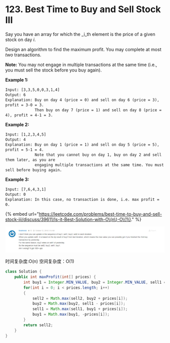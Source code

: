 # 123. Best Time to Buy and Sell Stock III



Say you have an array for which the _i_th element is the price of a given stock on day _i_.

Design an algorithm to find the maximum profit. You may complete at most _two_ transactions.

**Note:** You may not engage in multiple transactions at the same time \(i.e., you must sell the stock before you buy again\).

**Example 1:**

```text
Input: [3,3,5,0,0,3,1,4]
Output: 6
Explanation: Buy on day 4 (price = 0) and sell on day 6 (price = 3), profit = 3-0 = 3.
             Then buy on day 7 (price = 1) and sell on day 8 (price = 4), profit = 4-1 = 3.
```

**Example 2:**

```text
Input: [1,2,3,4,5]
Output: 4
Explanation: Buy on day 1 (price = 1) and sell on day 5 (price = 5), profit = 5-1 = 4.
             Note that you cannot buy on day 1, buy on day 2 and sell them later, as you are
             engaging multiple transactions at the same time. You must sell before buying again.
```

**Example 3:**

```text
Input: [7,6,4,3,1]
Output: 0
Explanation: In this case, no transaction is done, i.e. max profit = 0.
```

{% embed url="https://leetcode.com/problems/best-time-to-buy-and-sell-stock-iii/discuss/39611/Is-it-Best-Solution-with-O\(n\)-O\(1\)." %}

![](../.gitbook/assets/image%20%2813%29.png)

时间复杂度:O\(n\) 空间复杂度：O\(1\)

```java
class Solution {
    public int maxProfit(int[] prices) {
        int buy1 = Integer.MIN_VALUE, buy2 = Integer.MIN_VALUE, sell1 = 0, sell2 = 0;
        for(int i = 0; i < prices.length; i++)
        {
            sell2 = Math.max(sell2, buy2 + prices[i]);
            buy2 = Math.max(buy2, sell1 - prices[i]);
            sell1 = Math.max(sell1, buy1 + prices[i]);
            buy1 = Math.max(buy1, -prices[i]);
        }
        return sell2;
    }
}
```



